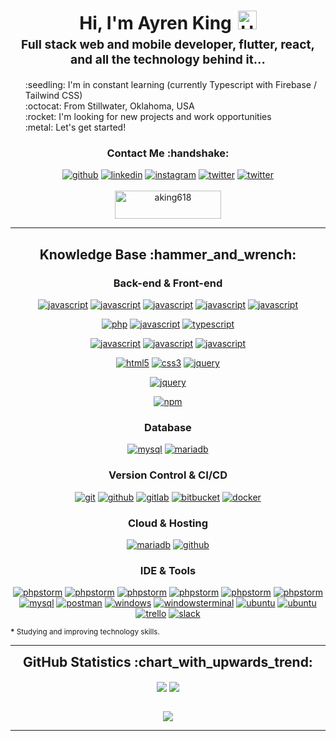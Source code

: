 <h1 style="text-align: center;margin-bottom: 5px;">Hi, I'm Ayren King<img src="https://raw.githubusercontent.com/iampavangandhi/iampavangandhi/master/gifs/Hi.gif" alt="Hi" style="width: 30px;margin-left: 10px;"></h1>
<h3 style="font-size: 1.2rem; text-align: center;margin: 0 0 20px 0;">Full stack web and mobile developer, flutter, react, and all the technology behind it...</h3>

<ul style="list-style: none;">
<li>:seedling: I'm in constant learning (currently Typescript with Firebase / Tailwind CSS)</li>
<li>:octocat: From Stillwater, Oklahoma, USA</li>
<li>:rocket: I'm looking for new projects and work opportunities</li>
<li>:metal: Let's get started!</li>
</ul>
<div align="center">
<h3>Contact Me :handshake:</h3>
<a href="https://github.com/aking618" target="_blank"><img src="https://img.shields.io/badge/-Ayren King-black?logo=github&style=flat-square" alt="github"/></a>
<a href="https://www.linkedin.com/in/Ayren-King" target="_blank"><img src="https://img.shields.io/badge/-Ayren King-blue?logo=linkedin&style=flat-square" alt="linkedin"></a>
<a href="https://www.instagram.com/a_king618" target="_blank"><img src="https://img.shields.io/badge/-Ayren King-pink?logo=instagram&textColor=white&style=flat-square" alt="instagram"/></a>
<a href="https://twitter.com/AyrenKing1" target="_blank"><img src="https://img.shields.io/badge/-AyrenKing1-blue?logo=twitter&logoColor=white&style=flat-square" alt="twitter"/></a>
<a href="mailto:ashsquads@gmail.com"><img src="https://img.shields.io/badge/-ashsquads@gmail.com-white?logo=thunderbird&style=flat-square" alt="twitter"/></a>
<br/><br/>
<a href="https://www.buymeacoffee.com/aking618" target="_blank"><img src="https://cdn.buymeacoffee.com/buttons/v2/default-yellow.png" height="45" width="170" alt="aking618" /></a>
</div>


---

<div align="center">
<h2>Knowledge Base :hammer_and_wrench:</h2>

<h3>Back-end & Front-end</h3>

<a href="https://flutter.dev" target="_blank"><img src="https://img.shields.io/badge/Flutter-white.svg?style=for-the-badge&logo=flutter&logoColor=blue" alt="javascript"/></a>
<a href="https://dart.dev" target="_blank"><img src="https://img.shields.io/badge/dart-white.svg?style=for-the-badge&logo=dart&logoColor=blue" alt="javascript"/></a>
<a href="https://dart.dev" target="_blank"><img src="https://img.shields.io/badge/kotlin-white.svg?style=for-the-badge&logo=kotlin&logoColor=green" alt="javascript"/></a>
<a href="https://dart.dev" target="_blank"><img src="https://img.shields.io/badge/java-white.svg?style=for-the-badge&logo=java&logoColor=%23ED8B00" alt="javascript"/></a>
<a href="https://dart.dev" target="_blank"><img src="https://img.shields.io/badge/swift-white?style=for-the-badge&logo=swift&logoColor=F54A2A" alt="javascript"/></a>

<a href="https://php.net" target="_blank"><img src="https://img.shields.io/badge/PHP-white.svg?style=for-the-badge&logo=php&logoColor=777BB4" alt="php"/></a>
<a href="https://developer.mozilla.org/en-US/docs/Web/JavaScript" target="_blank"><img src="https://img.shields.io/badge/JavaScript-white.svg?style=for-the-badge&logo=javascript&logoColor=#F7DF1E" alt="javascript"/></a>
<a href="https://developer.mozilla.org/en-US/docs/Web/JavaScript" target="_blank"><img src="https://img.shields.io/badge/typescript-white.svg?style=for-the-badge&logo=typescript&logoColor=#F7DF1E" alt="typescript"/></a>

<a href="https://reactjs.org" target="_blank"><img src="https://img.shields.io/badge/react-white.svg?style=for-the-badge&logo=react&logoColor=%2361DAFB" alt="javascript"/></a>
<a href="https://reactjs.org" target="_blank"><img src="https://img.shields.io/badge/react_router-white.svg?style=for-the-badge&logo=react-router&logoColor=%2361DAFB" alt="javascript"/></a>
<a href="https://reactjs.org" target="_blank"><img src="https://img.shields.io/badge/MUI-white.svg?style=for-the-badge&logo=material-ui&logoColor=230081CB" alt="javascript"/></a>

<a href="https://html.spec.whatwg.org/multipage/" target="_blank"><img src="https://img.shields.io/badge/-HTML-white?logo=html5&style=for-the-badge" alt="html5"/></a>
<a href="https://www.w3.org/Style/CSS" target="_blank"><img src="https://img.shields.io/badge/-CSS-white?logo=css3&logoColor=1572B6&style=for-the-badge" alt="css3"/></a>
<a href="https://jquery.com/" target="_blank"><img src="https://img.shields.io/badge/-jquery-white?logo=jquery&logoColor=0769AD&style=for-the-badge" alt="jquery"/></a>

<a href="https://jquery.com/" target="_blank"><img src="https://img.shields.io/badge/c%23-white.svg?style=for-the-badge&logo=c-sharp&logoColor=green" alt="jquery"/></a>

<a href="https://www.npmjs.com/" target="_blank"><img src="https://img.shields.io/badge/-npm-white?logo=npm&logoColor=CB3837&style=for-the-badge" alt="npm"/></a>


<h3>Database</h3>

<a href="https://www.mysql.com/" target="_blank"><img src="https://img.shields.io/badge/-mysql-white?logo=mysql&logoColor=4479A1&style=for-the-badge" alt="mysql"/></a>
<a href="https://mariadb.org/" target="_blank"><img src="https://img.shields.io/badge/firebase-white.svg?style=for-the-badge&logo=firebase" alt="mariadb"/></a>


<h3>Version Control & CI/CD</h3>
<a href="https://git-scm.com/" target="_blank"><img src="https://img.shields.io/badge/-git-white?logo=git&logoColor=F05032&style=for-the-badge" alt="git"/></a>
<a href="https://github.com/" target="_blank"><img src="https://img.shields.io/badge/-github-white?logo=github&logoColor=181717&style=for-the-badge" alt="github"/></a>
<a href="https://gitlab.com/" target="_blank"><img src="https://img.shields.io/badge/-gitlab-white?logo=gitlab&logoColor=FCA121&style=for-the-badge" alt="gitlab"/></a>
<a href="https://bitbucket.org/" target="_blank"><img src="https://img.shields.io/badge/-bitbucket-white?logo=bitbucket&logoColor=0052CC&style=for-the-badge" alt="bitbucket"/></a>
<a href="https://www.docker.com/" target="_blank"><img src="https://img.shields.io/badge/-docker-white?logo=docker&logoColor=2496ED&style=for-the-badge" alt="docker"/></a>

<h3>Cloud & Hosting</h3>

<a href="https://mariadb.org/" target="_blank"><img src="https://img.shields.io/badge/firebase-white.svg?style=for-the-badge&logo=firebase" alt="mariadb"/></a>
<a href="https://github.com/" target="_blank"><img src="https://img.shields.io/badge/-github-white?logo=github&logoColor=181717&style=for-the-badge" alt="github"/></a>

<h3>IDE & Tools</h3>


<a href="https://www.jetbrains.com/phpstorm/" target="_blank"><img src="https://img.shields.io/badge/Android%20Studio-white.svg?style=for-the-badge&logo=android-studio&logoColor=3DDC84" alt="phpstorm"/></a>
<a href="https://www.jetbrains.com/phpstorm/" target="_blank"><img src="https://img.shields.io/badge/IntelliJIDEA-white.svg?style=for-the-badge&logo=intellij-idea&logoColor=black" alt="phpstorm"/></a>
<a href="https://www.jetbrains.com/phpstorm/" target="_blank"><img src="https://img.shields.io/badge/Visual%20Studio%20Code-white.svg?style=for-the-badge&logo=visual-studio-code&logoColor=0078d7" alt="phpstorm"/></a>
<a href="https://www.jetbrains.com/phpstorm/" target="_blank"><img src="https://img.shields.io/badge/-phpstorm-white?logo=phpstorm&logoColor=000000&style=for-the-badge" alt="phpstorm"/></a>
<a href="https://www.jetbrains.com/phpstorm/" target="_blank"><img src="https://img.shields.io/badge/Xcode-white?style=for-the-badge&logo=Xcode&logoColor=007ACC" alt="phpstorm"/></a>
<a href="https://www.jetbrains.com/phpstorm/" target="_blank"><img src="https://img.shields.io/badge/unity-white.svg?style=for-the-badge&logo=unity&logoColor=black" alt="phpstorm"/></a>
<a href="https://www.mysql.com/products/workbench/" target="_blank"><img src="https://img.shields.io/badge/-mysql_workbench-white?logo=mysql&logoColor=4479A1&style=for-the-badge" alt="mysql"/></a>
<a href="https://www.postman.com/" target="_blank"><img src="https://img.shields.io/badge/-postman-white?logo=postman&logoColor=FF6C37&style=for-the-badge" alt="postman"/></a>
<a href="https://www.microsoft.com/en-us/windows" target="_blank"><img src="https://img.shields.io/badge/-windows-white?logo=windows&logoColor=0078D6&style=for-the-badge" alt="windows"/></a>
<a href="https://github.com/microsoft/terminal" target="_blank"><img src="https://img.shields.io/badge/-windows_terminal-white?logo=windowsterminal&logoColor=4D4D4D&style=for-the-badge" alt="windowsterminal"/></a>
<a href="https://ubuntu.com/" target="_blank"><img src="https://img.shields.io/badge/mac%20os-white?style=for-the-badge&logo=macos&logoColor=black" alt="ubuntu"/></a>
<a href="https://ubuntu.com/" target="_blank"><img src="https://img.shields.io/badge/-ubuntu-white?logo=ubuntu&logoColor=E95420&style=for-the-badge" alt="ubuntu"/></a>
<a href="https://trello.com/" target="_blank"><img src="https://img.shields.io/badge/-trello-white?logo=trello&logoColor=0052CC&style=for-the-badge" alt="trello"/></a>
<a href="https://slack.com/" target="_blank"><img src="https://img.shields.io/badge/-slack-white?logo=slack&logoColor=4A154B&style=for-the-badge" alt="slack"/></a>
</div>

<small><strong>*</strong> Studying and improving technology skills.</small>

---

<div align="center">
<h2 style="margin: 5px 10px;">GitHub Statistics :chart_with_upwards_trend:</h2> 
<div style="display: flex; align-items: center; justify-content: center;">

[![](https://github-readme-stats.vercel.app/api?username=aking618&show_icons=true&theme=tokyonight&hide_border=true&locale=en)](https://github.com/aking618)
[![](https://github-readme-streak-stats.herokuapp.com/?user=aking618&theme=tokyonight&hide_border=true)](https://github.com/aking618)

</div>
</div>

<div align="center">

![](https://komarev.com/ghpvc/?username=aking618&style=flat-square)

</div>


------
